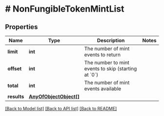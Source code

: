 # # NonFungibleTokenMintList

## Properties

Name | Type | Description | Notes
------------ | ------------- | ------------- | -------------
**limit** | **int** | The number of mint events to return |
**offset** | **int** | The number to mint events to skip (starting at &#x60;0&#x60;) |
**total** | **int** | The number of mint events available |
**results** | [**AnyOfObjectObject[]**](AnyOfObjectObject.md) |  |

[[Back to Model list]](../../README.md#models) [[Back to API list]](../../README.md#endpoints) [[Back to README]](../../README.md)
